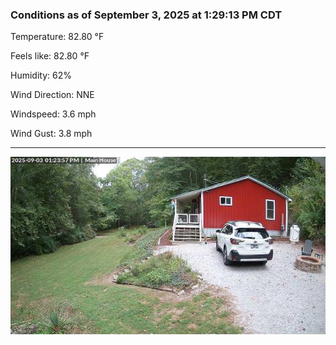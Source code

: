 ### Conditions as of September 3, 2025 at 1:29:13 PM CDT 

Temperature: 82.80 &deg;F

Feels like: 82.80 &deg;F

Humidity: 62%

Wind Direction: NNE

Windspeed: 3.6 mph

Wind Gust: 3.8 mph

---

<img src="./images/latest.jpeg"/>

